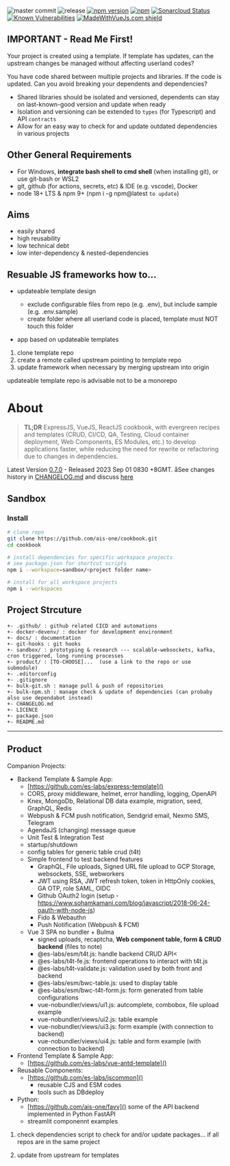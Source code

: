 ![master commit](https://badgen.net/github/last-commit/ais-one/cookbook/master)
![release](https://img.shields.io/github/v/release/ais-one/cookbook)
[![npm version](https://badge.fury.io/js/cookbook.svg)](https://badge.fury.io/js/cookbook)
[![npm](https://img.shields.io/npm/dm/cookbook.svg)](https://www.npmjs.com/package/cookbook)
[![Sonarcloud Status](https://sonarcloud.io/api/project_badges/measure?project=com.lapots.breed.judge:judge-rule-engine&metric=alert_status)](https://sonarcloud.io/dashboard?id=com.lapots.breed.judge:judge-rule-engine)
[![Known Vulnerabilities](https://snyk.io/test/github/ais-one/cookbook/badge.svg)](https://snyk.io/test/github/ais-one/cookbook)
[![MadeWithVueJs.com shield](https://madewithvuejs.com/storage/repo-shields/823-shield.svg)](https://madewithvuejs.com/p/cookbook/shield-link)

## IMPORTANT - Read Me First!

Your project is created using a template. If template has updates, can the upstream changes be managed without affecting userland codes?

You have code shared between multiple projects and libraries. If the code is updated. Can you avoid breaking your dependents and dependencies?


- Shared libraries should be isolated and versioned, dependents can stay on last-known-good version and update when ready
- Isolation and versioning can be extended to `types` (for Typescript) and API `contracts`
- Allow for an easy way to check for and update outdated dependencies in various projects

## Other General Requirements

- For Windows, **integrate bash shell to cmd shell** (when installing git), or use git-bash or WSL2
- git, github (for actions, secrets, etc) & IDE (e.g. vscode), Docker
- node 18+ LTS & npm 9+ (npm i -g npm@latest `to update`)

## Aims
- easily shared
- high reusability
- low technical debt
- low inter-dependency & nested-dependencies

## Resuable JS frameworks how to...

- updateable template design
  - exclude configurable files from repo (e.g. .env), but include sample (e.g. .env.sample)
  - create folder where all userland code is placed, template must NOT touch this folder

- app based on updateable templates
1. clone template repo
2. create a remote called upstream pointing to template repo
3. update framework when necessary by merging upstream into origin

updateable template repo is advisable not to be a monorepo




# About

> **TL;DR** ExpressJS, VueJS, ReactJS cookbook, with evergreen recipes and templates (CRUD, CI/CD, QA, Testing, Cloud container deployment, Web Components, ES Modules, etc.) to develop applications faster, while reducing the need for rewrite or refactoring due to changes in dependencies.

Latest Version [0.7.0](https://github.com/ais-one/cookbook/releases/tag/0.7.0) - Released 2023 Sep 01 0830 +8GMT. åSee changes history in [CHANGELOG.md](CHANGELOG.md) and discuss [here](https://github.com/ais-one/cookbook/discussions)




## Sandbox

### Install

```bash
# clone repo
git clone https://github.com/ais-one/cookbook.git
cd cookbook

# install dependencies for specific workspace projects
# see package.json for shortcut scripts
npm i --workspace=sandbox/<project folder name>

# install for all workspace projects
npm i --workspaces
```

## Project Strcuture

```
+- .github/ : github related CICD and automations
+- docker-devenv/ : docker for development environment
+- docs/ : documentation
+- git-hooks : git hooks
+- sandbox/ : prototyping & research --- scalable-websockets, kafka, cron triggered, long running processes
+- product/ : [TO-CHOOSE]...  (use a link to the repo or use submodule)
+- .editorconfig
+- .gitignore
+- bulk-git.sh : manage pull & push of repositories
+- bulk-npm.sh : manage check & update of dependencies (can probaby also use dependabot instead)
+- CHANGELOG.md
+- LICENCE
+- package.json
+- README.md
```

---


## Product

Companion Projects:
- Backend Template & Sample App:
  - [https://github.com/es-labs/express-template]()
  - CORS, proxy middleware, helmet, error handling, logging, OpenAPI
  - Knex, MongoDb, Relational DB data example, migration, seed, GraphQL, Redis
  - Webpush & FCM push notification, Sendgrid email, Nexmo SMS, Telegram
  - AgendaJS (changing) message queue
  - Unit Test & Integration Test
  - startup/shutdown
  - config tables for generic table crud (t4t)
  - Simple frontend to test backend features
    - GraphQL, File uploads, Signed URL file upload to GCP Storage, websockets, SSE, webworkers
    - JWT using RSA, JWT refresh token, token in HttpOnly cookies, GA OTP, role SAML, OIDC
    - Github OAuth2 login (setup - https://www.sohamkamani.com/blog/javascript/2018-06-24-oauth-with-node-js)
    - Fido & Webauthn
    - Push Notification (Webpush & FCM)
  - Vue 3 SPA no bundler + Bulma
    - signed uploads, recaptcha, **Web component table, form & CRUD backend** (files to note)
    - @es-labs/esm/t4t.js: handle backend CRUD API<
    - @es-labs/t4t-fe.js: frontend operations to interact with t4t.js
    - @es-labs/t4t-validate.js: validation used by both front and backend
    - @es-labs/esm/bwc-table.js: used to display table
    - @es-labs/esm/bwc-t4t-form.js: form generated from table configurations
    - vue-nobundler/views/ui1.js: autcomplete, combobox, file upload example
    - vue-nobundler/views/ui2.js: table example
    - vue-nobundler/views/ui3.js: form example (with connection to backend)
    - vue-nobundler/views/ui4.js: table and form example (with connection to backend)
- Frontend Template & Sample App:
  - [https://github.com/es-labs/vue-antd-template]()
- Reusable Components:
  - [https://github.com/es-labs/jscommon]()
    - reusable CJS and ESM codes
    - tools such as DBdeploy
- Python:
  - [https://github.com/ais-one/favv]() some of the API backend implemented in Python FastAPI
  - streamlit componennt examples


1. check dependencies
script to check for and/or update packages... if all repos are in the same project

2. update from upstream for templates